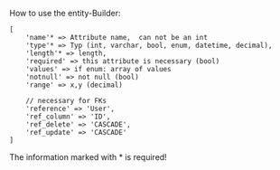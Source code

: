 How to use the entity-Builder:

    [
        'name'* => Attribute name,  can not be an int
        'type'* => Typ (int, varchar, bool, enum, datetime, decimal),
        'length'* => length,
        'required' => this attribute is necessary (bool)
        'values' => if enum: array of values
        'notnull' => not null (bool)
        'range' => x,y (decimal)

        // necessary for FKs
        'reference' => 'User',
        'ref_column' => 'ID',
        'ref_delete' => 'CASCADE',
        'ref_update' => 'CASCADE'
    ]

The information marked with * is required!